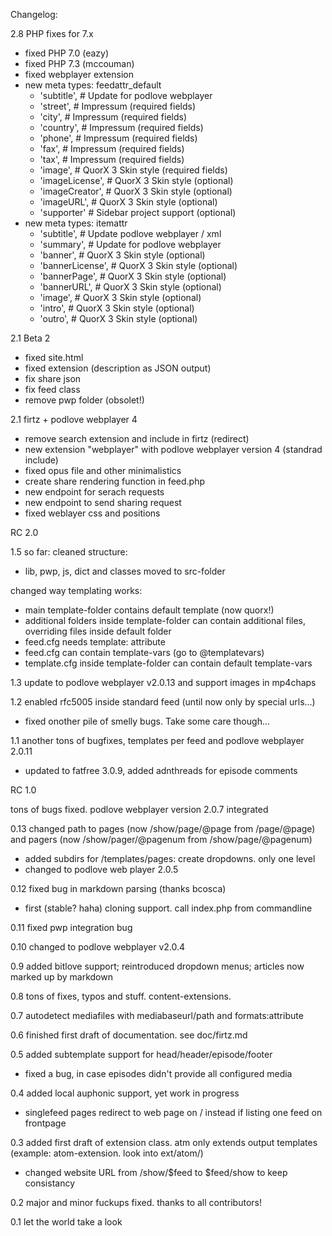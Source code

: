 Changelog:

2.8 PHP fixes for 7.x
- fixed PHP 7.0 (eazy)
- fixed PHP 7.3 (mccouman)
- fixed webplayer extension
- new meta types: feedattr_default
  - 'subtitle',         # Update for podlove webplayer
  - 'street',           # Impressum (required fields)
  - 'city',             # Impressum (required fields)
  - 'country',          # Impressum (required fields)
  - 'phone',            # Impressum (required fields)
  - 'fax',              # Impressum (required fields)
  - 'tax',              # Impressum (required fields)
  - 'image',            # QuorX 3 Skin style (required fields)
  - 'imageLicense',     # QuorX 3 Skin style (optional)
  - 'imageCreator',     # QuorX 3 Skin style (optional)
  - 'imageURL',         # QuorX 3 Skin style (optional)
  - 'supporter'         # Sidebar project support (optional)
- new meta types: itemattr
  - 'subtitle',         # Update podlove webplayer / xml  
  - 'summary',          # Update for podlove webplayer
  - 'banner',           # QuorX 3 Skin style (optional)
  - 'bannerLicense',    # QuorX 3 Skin style (optional)
  - 'bannerPage',       # QuorX 3 Skin style (optional)
  - 'bannerURL',        # QuorX 3 Skin style (optional)
  - 'image',            # QuorX 3 Skin style (optional)
  - 'intro',            # QuorX 3 Skin style (optional)
  - 'outro',            # QuorX 3 Skin style (optional)

2.1 Beta 2
- fixed site.html
- fixed extension (description as JSON output)
- fix share json
- fix feed class
- remove pwp folder (obsolet!)

2.1 firtz + podlove webplayer 4
- remove search extension and include in firtz (redirect)
- new extension "webplayer" with podlove webplayer version 4 (standrad include)
- fixed opus file and other minimalistics
- create share rendering function in feed.php
- new endpoint for serach requests
- new endpoint to send sharing request
- fixed weblayer css and positions

RC 2.0

1.5 so far:
cleaned structure:
- lib, pwp, js, dict and classes moved to src-folder

changed way templating works:
- main template-folder contains default template (now quorx!)
- additional folders inside template-folder can contain additional files, overriding files inside default folder
- feed.cfg needs template: attribute
- feed.cfg can contain template-vars (go to @templatevars)
- template.cfg inside template-folder can contain default template-vars

1.3 update to podlove webplayer v2.0.13 and support images in mp4chaps

1.2 enabled rfc5005 inside standard feed (until now only by special urls...)
- fixed onother pile of smelly bugs. Take some care though...

1.1 another tons of bugfixes, templates per feed and podlove webplayer 2.0.11
- updated to fatfree 3.0.9, added adnthreads for episode comments

RC 1.0

tons of bugs fixed. podlove webplayer version 2.0.7 integrated

0.13 changed path to pages (now /show/page/@page from /page/@page) and pagers (now /show/pager/@pagenum from /show/page/@pagenum)
- added subdirs for /templates/pages: create dropdowns. only one level
- changed to podlove web player 2.0.5

0.12 fixed bug in markdown parsing (thanks bcosca)
- first (stable? haha) cloning support. call index.php from commandline

0.11 fixed pwp integration bug

0.10 changed to podlove webplayer v2.0.4

0.9 added bitlove support; reintroduced dropdown menus; articles now marked up by markdown

0.8 tons of fixes, typos and stuff. content-extensions.

0.7 autodetect mediafiles with mediabaseurl/path and formats:attribute

0.6 finished first draft of documentation. see doc/firtz.md

0.5 added subtemplate support for head/header/episode/footer
- fixed a bug, in case episodes didn't provide all configured media

0.4 added local auphonic support, yet work in progress
- singlefeed pages redirect to web page on / instead if listing one feed on frontpage

0.3 added first draft of extension class. atm only extends output templates (example: atom-extension. look into ext/atom/)
- changed website URL from /show/$feed to $feed/show to keep consistancy

0.2 major and minor fuckups fixed. thanks to all contributors!

0.1 let the world take a look
